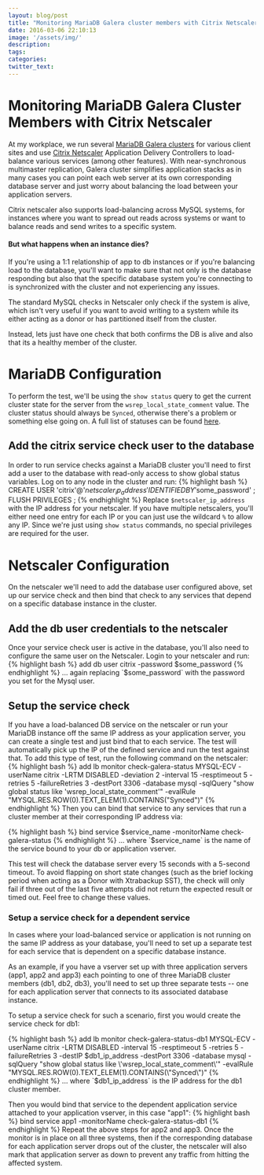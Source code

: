 ```yaml
---
layout: blog/post
title: "Monitoring MariaDB Galera cluster members with Citrix Netscaler"
date: 2016-03-06 22:10:13
image: '/assets/img/'
description:
tags:
categories:
twitter_text:
---
```

Monitoring MariaDB Galera Cluster Members with Citrix Netscaler
=======================================
At my workplace, we run several [MariaDB Galera clusters](https://mariadb.com/kb/en/mariadb/what-is-mariadb-galera-cluster/) for various client sites and use [Citrix Netscaler](https://www.citrix.com/products/netscaler-application-delivery-controller/overview.html) Application Delivery Controllers to load-balance various services (among other features). With near-synchronous multimaster replication, Galera cluster simplifies application stacks as in many cases you can point each web server at its own corresponding database server and just worry about balancing the load between your application servers. 

Citrix netscaler also supports load-balancing across MySQL systems, for instances where you want to spread out reads across systems or want to balance reads and send writes to a specific system. 

#### But what happens when an instance dies?
If you're using a 1:1 relationship of app to db instances or if you're balancing load to the database, you'll want to make sure that not only is the database responding but also that the specific database system you're connecting to is synchronized with the cluster and not experiencing any issues. 

The standard MySQL checks in Netscaler only check if the system is alive, which isn't very useful if you want to avoid writing to a system while its either acting as a donor or has partitioned itself from the cluster. 

Instead, lets just have one check that both confirms the DB is alive and also that its a healthy member of the cluster.


# MariaDB Configuration
To perform the test, we'll be using the `show status` query to get the current cluster state for the server from the `wsrep_local_state_comment` value. The cluster status should always be `Synced`, otherwise there's a problem or something else going on. A full list of statuses can be found [here](http://galeracluster.com/documentation-webpages/nodestates.html#node-state-changes).

## Add the citrix service check user to the database
In order to run service checks against a MariaDB cluster you'll need to first add a user to the database with read-only access to show global status variables. Log on to any node in the cluster and run:
{% highlight bash %}
CREATE USER 'citrix'@'$netscaler_ip_address' IDENTIFIED BY '$some_password' ;
FLUSH PRIVILEGES ;
{% endhighlight %}
Replace `$netscaler_ip_address` with the IP address for your netscaler. If you have multiple netscalers, you'll either need one entry for each IP or you can just use the wildcard `%` to allow any IP. Since we're just using `show status` commands, no special privileges are required for the user.

# Netscaler Configuration
On the netscaler we'll need to add the database user configured above, set up our service check and then bind that check to any services that depend on a specific database instance in the cluster.

## Add the db user credentials to the netscaler
Once your service check user is active in the database, you'll also need to configure the same user on the Netscaler. Login to your netscaler and run:
{% highlight bash %}
add db user citrix -password $some_password
{% endhighlight %}
... again replacing `$some_password` with the password you set for the Mysql user. 

## Setup the service check
If you have a load-balanced DB service on the netscaler or run your MariaDB instance off the same IP address as your application server, you can create a single test and just bind that to each service. The test will automatically pick up the IP of the defined service and run the test against that. To add this type of test, run the following command on the netscaler:
{% highlight bash %}
add lb monitor check-galera-status MYSQL-ECV -userName citrix -LRTM DISABLED -deviation 2 -interval 15 -resptimeout 5 -retries 5 -failureRetries 3 -destPort 3306 -database mysql -sqlQuery "show global status like \'wsrep_local_state_comment\'" -evalRule "MYSQL.RES.ROW(0).TEXT_ELEM(1).CONTAINS(\"Synced\")"
{% endhighlight %}
Then you can bind that service to any services that run a cluster member at their corresponding IP address via:

{% highlight bash %}
bind service $service_name -monitorName check-galera-status
{% endhighlight %}
... where `$service_name` is the name of the service bound to your db or application vserver.

This test will check the database server every 15 seconds with a 5-second timeout. To avoid flapping on short state changes (such as the brief locking period when acting as a Donor with Xtrabackup SST), the check will only fail if three out of the last five attempts did not return the expected result or timed out. Feel free to change these values.

### Setup a service check for a dependent service
In cases where your load-balanced service or application is not running on the same IP address as your database, you'll need to set up a separate test for each service that is dependent on a specific database instance. 

As an example, if you have a vserver set up with three application servers (app1, app2 and app3) each pointing to one of three MariaDB cluster members (db1, db2, db3), you'll need to set up three separate tests -- one for each application server that connects to its associated database instance.

To setup a service check for such a scenario, first you would create the service check for db1:

{% highlight bash %}
add lb monitor check-galera-status-db1 MYSQL-ECV -userName citrix -LRTM DISABLED -interval 15 -resptimeout 5 -retries 5 -failureRetries 3 -destIP $db1_ip_address -destPort 3306 -database mysql -sqlQuery "show global status like \'wsrep_local_state_comment\'" -evalRule "MYSQL.RES.ROW(0).TEXT_ELEM(1).CONTAINS(\"Synced\")"
{% endhighlight %}
... where `$db1_ip_address` is the IP address for the db1 cluster member.

Then you would bind that service to the dependent application service attached to your application vserver, in this case "app1":
{% highlight bash %}
bind service app1 -monitorName check-galera-status-db1
{% endhighlight %}
Repeat the above steps for app2 and app3. Once the monitor is in place on all three systems, then if the corresponding database for each application server drops out of the cluster, the netscaler will also mark that application server as down to prevent any traffic from hitting the affected system.
